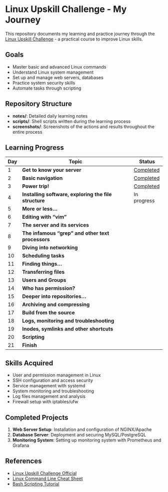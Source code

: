 # Linux Upskill Challenge - My Journey

This repository documents my learning and practice journey through the [Linux Upskill Challenge](https://linuxupskillchallenge.org/) - a practical course to improve Linux skills.

## Goals

- Master basic and advanced Linux commands
- Understand Linux system management
- Set up and manage web servers, databases
- Practice system security skills
- Automate tasks through scripting

## Repository Structure

- **notes/**: Detailed daily learning notes
- **scripts/**: Shell scripts written during the learning process
- **screenshots/**: Screenshots of the actions and results throughout the entire process

## Learning Progress


| Day | Topic                                                 | Status      |
| --- | ----------------------------------------------------- | ----------- |
| 1   | **Get to know your server**                           | [Completed](/notes/day1.md)   |
| 2   | **Basic navigation**                                  | [Completed](/notes/day2.md)   |
| 3   | **Power trip!**                                       | [Completed](/notes/day3.md)   |
| 4   | **Installing software, exploring the file structure** | In progress |
| 5   | **More or less…**                                     |             |
| 6   | **Editing with “vim”**                                |             |
| 7   | **The server and its services**                       |             |
| 8   | **The infamous “grep” and other text processors**     |             |
| 9   | **Diving into networking**                            |             |
| 10  | **Scheduling tasks**                                  |             |
| 11  | **Finding things…**                                   |             |
| 12  | **Transferring files**                                |             |
| 13  | **Users and Groups**                                  |             |
| 14  | **Who has permission?**                               |             |
| 15  | **Deeper into repositories…**                         |             |
| 16  | **Archiving and compressing**                         |             |
| 17  | **Build from the source**                             |             |
| 18  | **Logs, monitoring and troubleshooting**              |             |
| 19  | **Inodes, symlinks and other shortcuts**              |             |
| 20  | **Scripting**                                         |             |
| 21  | **Finish**                                            |             |

## Skills Acquired

- User and permission management in Linux
- SSH configuration and access security
- Service management with systemd
- System monitoring and troubleshooting
- Log files management and analysis
- Firewall setup with iptables/ufw

## Completed Projects

1. **Web Server Setup**: Installation and configuration of NGINX/Apache
2. **Database Server**: Deployment and securing MySQL/PostgreSQL
3. **Monitoring System**: Setting up monitoring system with Prometheus and Grafana

## References

- [Linux Upskill Challenge Official](https://linuxupskillchallenge.org/)
- [Linux Command Line Cheat Sheet](https://cheatography.com/davechild/cheat-sheets/linux-command-line/)
- [Bash Scripting Tutorial](https://linuxconfig.org/bash-scripting-tutorial-for-beginners)

